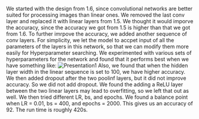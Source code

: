 We started with the design from 1.6, since convolutional networks are better suited for processing images than linear ones.
We removed the last conv layer and replaced it with linear layers from 1.5. We thought it would imporve the accuracy, since the accuracy we got from 1.5 is higher than that we got from 1.6.
To further imrpove the accuracy, we added another sequence of conv layers.
For simplicity, we let the model to accpet input of all the parameters of the layers in this network, so that we can modify them more easily for Hyperparameter searching.
We experimented with various sets of hyperparameters for the network and found that it performs best when we have something like:
![Presentation1](https://user-images.githubusercontent.com/77927150/159139197-04167b22-78cf-48b5-8ec6-4cce91c0e0f9.png)
Also, we found that when the hidden layer width in the linear sequence is set to 100, we have higher accuracy.
We then added dropout after the two poolinf layers, but it did not improve accuracy. So we did not add dropout.
We found the adding a ReLU layer between the two linear layers may lead to overfitting, so we left that out as well.
We then tried different LR, bs, and epochs. We found a balance point when LR = 0.01, bs = 400, and epochs = 2000. This gives us an accuracy of 92. The run time is roughly 420s.
